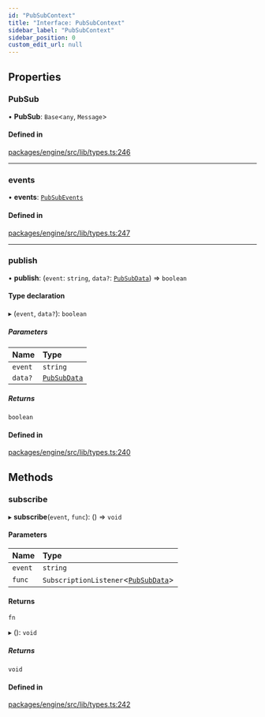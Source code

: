 ```yaml
---
id: "PubSubContext"
title: "Interface: PubSubContext"
sidebar_label: "PubSubContext"
sidebar_position: 0
custom_edit_url: null
---
```


## Properties

### PubSub

• **PubSub**: `Base`<`any`, `Message`\>

#### Defined in

[packages/engine/src/lib/types.ts:246](https://github.com/Oneirocom/MagickML/blob/f4db6e49/packages/engine/src/lib/types.ts#L246)

___

### events

• **events**: [`PubSubEvents`](../#pubsubevents)

#### Defined in

[packages/engine/src/lib/types.ts:247](https://github.com/Oneirocom/MagickML/blob/f4db6e49/packages/engine/src/lib/types.ts#L247)

___

### publish

• **publish**: (`event`: `string`, `data?`: [`PubSubData`](../#pubsubdata)) => `boolean`

#### Type declaration

▸ (`event`, `data?`): `boolean`

##### Parameters

| Name | Type |
| :------ | :------ |
| `event` | `string` |
| `data?` | [`PubSubData`](../#pubsubdata) |

##### Returns

`boolean`

#### Defined in

[packages/engine/src/lib/types.ts:240](https://github.com/Oneirocom/MagickML/blob/f4db6e49/packages/engine/src/lib/types.ts#L240)

## Methods

### subscribe

▸ **subscribe**(`event`, `func`): () => `void`

#### Parameters

| Name | Type |
| :------ | :------ |
| `event` | `string` |
| `func` | `SubscriptionListener`<[`PubSubData`](../#pubsubdata)\> |

#### Returns

`fn`

▸ (): `void`

##### Returns

`void`

#### Defined in

[packages/engine/src/lib/types.ts:242](https://github.com/Oneirocom/MagickML/blob/f4db6e49/packages/engine/src/lib/types.ts#L242)

